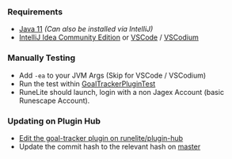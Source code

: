 ### Requirements

- [Java 11](https://adoptium.net/temurin/releases/?version=11) _(Can also be installed via IntelliJ)_
- [IntelliJ Idea Community Edition](https://www.jetbrains.com/idea/download/) or [VSCode](https://code.visualstudio.com/) / [VSCodium](https://vscodium.com/)

### Manually Testing

- Add `-ea` to your JVM Args (Skip for VSCode / VSCodium)
- Run the test within [GoalTrackerPluginTest](src/test/java/com/toofifty/goaltracker/GoalTrackerPluginTest.java)
- RuneLite should launch, login with a non Jagex Account (basic Runescape Account).

### Updating on Plugin Hub

- [Edit the goal-tracker plugin on runelite/plugin-hub](https://github.com/runelite/plugin-hub/blob/master/plugins/goal-tracker)
- Update the commit hash to the relevant hash on [master](https://github.com/Toofifty/rl-goal-tracker/commits/master/)